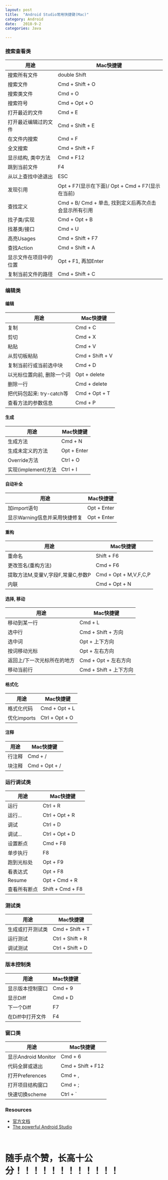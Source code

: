 ```yaml
---
layout: post
title:  "Android Studio常用快捷键(Mac)"
category: Android
date:   2018-9-2 
categories: Java

---
```

### 搜索查看类

| 用途 | Mac快捷键 |
| --- | --- |
| 搜索所有文件 | double Shift |
| 搜索文件 | Cmd + Shift + O |
| 搜索类文件 | Cmd + O |
| 搜索符号 | Cmd + Opt + O |
| 打开最近的文件 | Cmd + E |
| 打开最近编辑过的文件 | Cmd + Shift + E |
| 在文件内搜索 | Cmd + F |
| 全文搜索 | Cmd + Shift + F |
| 显示结构, 类中方法 | Cmd + F12 |
| 跳到当前文件 | F4 |
| 从以上查找中途退出 | ESC |
| 发现引用 | Opt + F7(显示在下面)/ Opt + Cmd + F7(显示在当前) |
| 查找定义 | Cmd + B/ Cmd + 单击, 找到定义后再次点击会显示所有引用 |
| 找子类/实现 | Cmd + Opt + B |
| 找基类/接口 | Cmd + U |
| 高亮Usages | Cmd + Shift + F7 |
| 查找Action | Cmd + Shift + A |
| 显示文件在项目中的位置 | Opt + F1, 再加Enter |
| 复制当前文件的路径 | Cmd + Shift + C |

### 编辑类

#### 编辑

| 用途 | Mac快捷键 |
| --- | --- |
| 复制 | Cmd + C |
| 剪切 | Cmd + X |
| 粘贴 | Cmd + V |
| 从剪切板粘贴 | Cmd + Shift + V |
| 复制当前行或当前选中块 | Cmd + D |
| 以光标位置向前, 删除一个词 | Opt + delete |
| 删除一行 | Cmd + delete |
| 把代码包起来: try-catch等 | Cmd + Opt + T |
| 查看方法的参数信息 | Cmd + P |

#### 生成

| 用途 | Mac快捷键 |
| --- | --- |
| 生成方法 | Cmd + N |
| 生成未定义的方法 | Opt + Enter |
| Override方法 | Ctrl + O |
| 实现(implement)方法 | Ctrl + I |

#### 自动补全

| 用途 | Mac快捷键 |
| --- | --- |
| 加import语句 | Opt + Enter |
| 显示Warning信息并采用快捷修复 | Opt + Enter |

#### 重构

| 用途 | Mac快捷键 |
| --- | --- |
| 重命名 | Shift + F6 |
| 更改签名(重构方法) | Cmd + F6 |
| 提取方法M,变量V,字段F,常量C,参数P | Cmd + Opt + M,V,F,C,P |
| 内联 | Cmd + Opt + N |

#### 选择, 移动

| 用途 | Mac快捷键 |
| --- | --- |
| 移动到某一行 | Cmd + L |
| 选中行 | Cmd + Shift + 方向 |
| 选中词 | Opt + 上下方向 |
| 按词移动光标 | Opt + 左右方向 |
| 返回上/下一次光标所在的地方 | Cmd + Opt + 左右方向 |
| 移动当前行 | Cmd + Shift + 上下方向 |

#### 格式化

| 用途 | Mac快捷键 |
| --- | --- |
| 格式化代码 | Cmd + Opt + L |
| 优化imports | Ctrl + Opt + O |

#### 注释

| 用途 | Mac快捷键 |
| --- | --- |
| 行注释 | Cmd + / |
| 块注释 | Cmd + Opt + / |

### 运行调试类

| 用途 | Mac快捷键 |
| --- | --- |
| 运行 | Ctrl + R |
| 运行... | Ctrl + Opt + R |
| 调试 | Ctrl + D |
| 调试... | Ctrl + Opt + D |
| 设置断点 | Cmd + F8 |
| 单步执行 | F8 |
| 跑到光标处 | Opt + F9 |
| 看表达式 | Opt + F8 |
| Resume | Opt + Cmd + R |
| 查看所有断点 | Shift + Cmd + F8 |

### 测试类

| 用途 | Mac快捷键 |
| --- | --- |
| 生成或打开测试类 | Cmd + Shift + T |
| 运行测试 | Ctrl + Shift + R |
| 调试测试 | Ctrl + Shift + D |

### 版本控制类

| 用途 | Mac快捷键 |
| --- | --- |
| 显示版本控制窗口 | Cmd + 9 |
| 显示Diff | Cmd + D |
| 下一个Diff | F7 |
| 在Diff中打开文件 | F4 |

### 窗口类

| 用途 | Mac快捷键 |
| --- | --- |
| 显示Android Monitor | Cmd + 6 |
| 代码全屏或退出 | Cmd + Shift + F12 |
| 打开Preferences | Cmd + , |
| 打开项目结构窗口 | Cmd + ; |
| 快速切换scheme | Ctrl + ` |

### Resources

*   [官方文档](https://developer.android.com/studio/intro/keyboard-shortcuts.html)
*   [The powerful Android Studio](http://saulmm.github.io/the-powerful-android-studio)
<br/>  

# 随手点个赞，长高十公分！！！！！！！！！！！！
